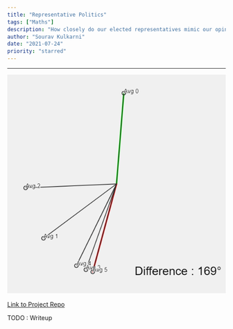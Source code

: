 ```yaml
---
title: "Representative Politics"
tags: ["Maths"]
description: "How closely do our elected representatives mimic our opinions?"
author: "Sourav Kulkarni"
date: "2021-07-24"
priority: "starred"
---
```


---

![Main](./sketch.png) 

<a href="https://souruly.github.io/P5-Playground/Representative_Politics/index.html" target="_blank">Link to Project Repo</a>

TODO : Writeup